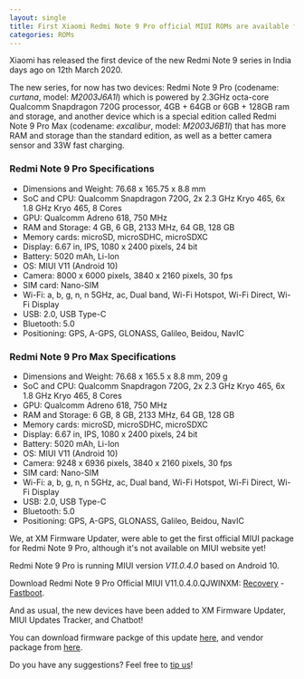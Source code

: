 ```yaml
---
layout: single
title: First Xiaomi Redmi Note 9 Pro official MIUI ROMs are available for download!
categories: ROMs
---
```


Xiaomi has released the first device of the new Redmi Note 9 series in India days ago on 12th March 2020.

The new series, for now has two devices: Redmi Note 9 Pro (codename: *curtana*, model: *M2003J6A1I*) which is powered by 2.3GHz octa-core Qualcomm Snapdragon 720G processor, 4GB + 64GB or 6GB + 128GB ram and storage, and another device which is a special edition called Redmi Note 9 Pro Max (codename: *excalibur*, model: *M2003J6B1I*) that has more RAM and storage than the standard edition, as well as a better camera sensor and 33W fast charging.



### Redmi Note 9 Pro Specifications

- Dimensions and Weight: 76.68 x 165.75 x 8.8 mm
- SoC and CPU: Qualcomm Snapdragon 720G, 2x 2.3 GHz Kryo 465, 6x 1.8 GHz Kryo 465, 8 Cores
- GPU: Qualcomm Adreno 618, 750 MHz
- RAM and Storage: 4 GB, 6 GB, 2133 MHz, 64 GB, 128 GB
- Memory cards: microSD, microSDHC, microSDXC
- Display: 6.67 in, IPS, 1080 x 2400 pixels, 24 bit
- Battery: 5020 mAh, Li-Ion
- OS: MIUI V11 (Android 10)
- Camera: 8000 x 6000 pixels, 3840 x 2160 pixels, 30 fps
- SIM card: Nano-SIM
- Wi-Fi: a, b, g, n, n 5GHz, ac, Dual band, Wi-Fi Hotspot, Wi-Fi Direct, Wi-Fi Display
- USB: 2.0, USB Type-C
- Bluetooth: 5.0
- Positioning: GPS, A-GPS, GLONASS, Galileo, Beidou, NavIC

### Redmi Note 9 Pro Max Specifications

- Dimensions and Weight: 76.68 x 165.5 x 8.8 mm, 209 g
- SoC and CPU: Qualcomm Snapdragon 720G, 2x 2.3 GHz Kryo 465, 6x 1.8 GHz Kryo 465, 8 Cores
- GPU: Qualcomm Adreno 618, 750 MHz
- RAM and Storage: 6 GB, 8 GB, 2133 MHz, 64 GB, 128 GB
- Memory cards: microSD, microSDHC, microSDXC
- Display: 6.67 in, IPS, 1080 x 2400 pixels, 24 bit
- Battery: 5020 mAh, Li-Ion
- OS: MIUI V11 (Android 10)
- Camera: 9248 x 6936 pixels, 3840 x 2160 pixels, 30 fps
- SIM card: Nano-SIM
- Wi-Fi: a, b, g, n, n 5GHz, ac, Dual band, Wi-Fi Hotspot, Wi-Fi Direct, Wi-Fi Display
- USB: 2.0, USB Type-C
- Bluetooth: 5.0
- Positioning: GPS, A-GPS, GLONASS, Galileo, Beidou, NavIC



We, at XM Firmware Updater, were able to get the first official MIUI package for Redmi Note 9 Pro, although it's not available on MIUI website yet!

Redmi Note 9 Pro is running MIUI version *V11.0.4.0* based on Android 10.

Download Redmi Note 9 Pro Official MIUI V11.0.4.0.QJWINXM: [Recovery](http://bigota.d.miui.com/V11.0.4.0.QJWINXM/miui_CURTANAINGlobal_V11.0.4.0.QJWINXM_5c420fbe36_10.0.zip) - [Fastboot](http://bigota.d.miui.com/V11.0.3.0.QJWINXM/curtana_in_global_images_V11.0.3.0.QJWINXM_20200222.0000.00_10.0_in_0d993ef145.tgz).



And as usual, the new devices have been added to XM Firmware Updater, MIUI Updates Tracker, and Chatbot!

You can download firmware packge of this update [here](http://www.xmfirmwareupdater.com/firmware/curtana/), and vendor package from [here](http://www.xmfirmwareupdater.com/vendor/curtana/).

Do you have any suggestions? Feel free to [tip us](https://xmfirmwareupdater.com/contact-us/)!
